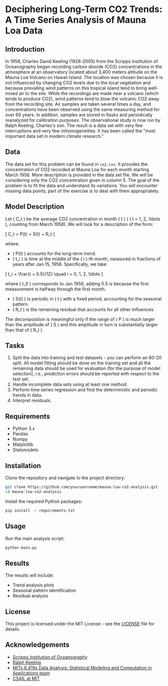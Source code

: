# Deciphering Long-Term CO2 Trends: A Time Series Analysis of Mauna Loa Data

## Introduction

In 1958, Charles David Keeling (1928-2005) from the Scripps Institution of Oceanography began recording carbon dioxide (CO2) concentrations in the atmosphere at an observatory located about 3,400 meters altitude on the Mauna Loa Volcano on Hawaii Island. The location was chosen because it is not influenced by changing CO2 levels due to the local vegetation and because prevailing wind patterns on this tropical island tend to bring well-mixed air to the site. While the recordings are made near a volcano (which tends to produce CO2), wind patterns tend to blow the volcanic CO2 away from the recording site. Air samples are taken several times a day, and concentrations have been observed using the same measuring method for over 60 years. In addition, samples are stored in flasks and periodically reanalyzed for calibration purposes. The observational study is now run by Ralph Keeling, Charles's son. The result is a data set with very few interruptions and very few inhomogeneities. It has been called the "most important data set in modern climate research."

## Data

The data set for this problem can be found in `co2.csv`. It provides the concentration of CO2 recorded at Mauna Loa for each month starting March 1958. More description is provided in the data set file. We will be considering only the CO2 concentration given in column 5. The goal of the problem is to fit the data and understand its variations. You will encounter missing data points; part of the exercise is to deal with them appropriately.

## Model Description

Let \( C_t \) be the average CO2 concentration in month \( t \) ( \( t = 1, 2, \ldots \), counting from March 1958). We will look for a description of the form:

\[ C_t = P(t) + S(t) + R_t \]

where:

- \( P(t) \) accounts for the long-term trend.
- \( t_i \) is time at the middle of the \( i \)-th month, measured in fractions of years after Jan 15, 1958. Specifically, we take:

\[ t_i = \frac{i + 0.5}{12} \quad i = 0, 1, 2, \ldots \]

where \( t_0 \) corresponds to Jan 1958, adding 0.5 is because the first measurement is halfway through the first month.

- \( S(t) \) is periodic in \( t \) with a fixed period, accounting for the seasonal pattern.
- \( R_t \) is the remaining residual that accounts for all other influences.

The decomposition is meaningful only if the range of \( P \) is much larger than the amplitude of \( S \) and this amplitude in turn is substantially larger than that of \( R_t \).

## Tasks

1. Split the data into training and test datasets - you can perform an 80-20 split. All model fitting should be done on the training set and all the remaining data should be used for evaluation (for the purpose of model selection), i.e., prediction errors should be reported with respect to the test set.
2. Handle incomplete data sets using at least one method.
3. Perform time series regression and find the deterministic and periodic trends in data.
4. Interpret residuals.

## Requirements

- Python 3.x
- Pandas
- Numpy
- Matplotlib
- Statsmodels

## Installation

Clone the repository and navigate to the project directory:

```bash
git clone https://github.com/yourusername/mauna-loa-co2-analysis.git
cd mauna-loa-co2-analysis
```
Install the required Python packages:
``` bash 
pip install -r requirements.txt
```
## Usage

Run the main analysis script:

```bash
python main.py
```
## Results

The results will include:

- Trend analysis plots
- Seasonal pattern identification
- Residual analysis

## License

This project is licensed under the MIT License - see the [LICENSE](LICENSE) file for details.

## Acknowledgements

- [Scripps Institution of Oceanography](https://scripps.ucsd.edu/)
- [Ralph Keeling](https://en.wikipedia.org/wiki/Ralph_Keeling)
- [MITx 6.419x Data Analysis: Statistical Modeling and Computation in Applications team](https://www.edx.org/learn/data-analysis/massachusetts-institute-of-technology-data-analysis-statistical-modeling-and-computation-in-applications)
- [CSAIL at MIT](https://www.csail.mit.edu/)


